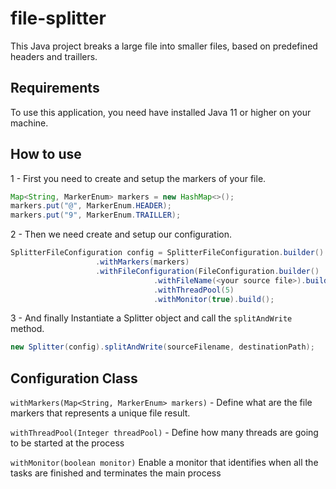 # file-splitter
This Java project breaks a large file into smaller files, based on predefined headers and traillers.

## Requirements
To use this application, you need have installed Java 11 or higher on your machine.

## How to use

1 - First you need to create and setup the markers of your file.


```java
Map<String, MarkerEnum> markers = new HashMap<>();
markers.put("@", MarkerEnum.HEADER);
markers.put("9", MarkerEnum.TRAILLER);
```



2 - Then we need create and  setup our configuration.

```java
SplitterFileConfiguration config = SplitterFileConfiguration.builder()
				   .withMarkers(markers)
				   .withFileConfiguration(FileConfiguration.builder()
								.withFileName(<your source file>).build())
								.withThreadPool(5)
								.withMonitor(true).build();
```

3 - And finally Instantiate a Splitter object and call the ``splitAndWrite`` method.

```java
new Splitter(config).splitAndWrite(sourceFilename, destinationPath);
```

## Configuration Class
``withMarkers(Map<String, MarkerEnum> markers)`` - Define what are the file markers that represents a unique file result.

``withThreadPool(Integer threadPool)`` - Define how many threads are going to be started at the process

``withMonitor(boolean monitor)`` Enable a monitor that identifies when all the tasks are finished and terminates the main process